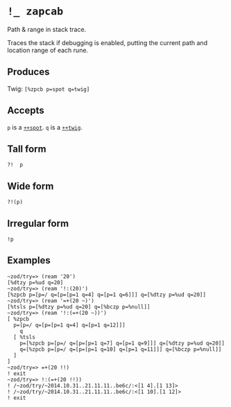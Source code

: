 `!_ zapcab`
====

Path & range in stack trace.

Traces the stack if debugging is enabled, putting the current path and
location range of each rune.

Produces
--------

Twig: `[%zpcb p=spot q=twig]`

Accepts
-------

`p` is a [`++spot`](). `q` is a [`++twig`]().

Tall form
---------

    ?!  p

Wide form
---------

    ?!(p)

Irregular form
--------------

    !p

Examples
--------

    ~zod/try=> (ream '20')
    [%dtzy p=%ud q=20]
    ~zod/try=> (ream '!:(20)')
    [%zpcb p=[p=/ q=[p=[p=1 q=4] q=[p=1 q=6]]] q=[%dtzy p=%ud q=20]]
    ~zod/try=> (ream '=+(20 ~)')
    [%tsls p=[%dtzy p=%ud q=20] q=[%bczp p=%null]]
    ~zod/try=> (ream '!:(=+(20 ~))')
    [ %zpcb
      p=[p=/ q=[p=[p=1 q=4] q=[p=1 q=12]]]
        q
      [ %tsls
        p=[%zpcb p=[p=/ q=[p=[p=1 q=7] q=[p=1 q=9]]] q=[%dtzy p=%ud q=20]]
        q=[%zpcb p=[p=/ q=[p=[p=1 q=10] q=[p=1 q=11]]] q=[%bczp p=%null]]
      ]
    ]
    ~zod/try=> =+(20 !!)
    ! exit
    ~zod/try=> !:(=+(20 !!))
    ! /~zod/try/~2014.10.31..21.11.11..be6c/:<[1 4].[1 13]>
    ! /~zod/try/~2014.10.31..21.11.11..be6c/:<[1 10].[1 12]>
    ! exit
